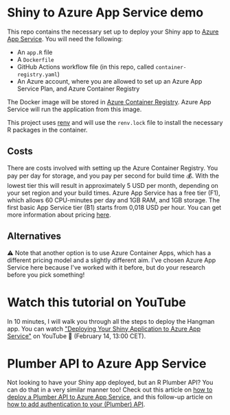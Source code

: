 # Shiny to Azure App Service demo

This repo contains the necessary set up to deploy your Shiny app to [Azure App Service](https://azure.microsoft.com/en-us/products/app-service). You will need the following:

* An `app.R` file
* A `Dockerfile`
* GitHub Actions workflow file (in this repo, called `container-registry.yaml`)
* An Azure account, where you are allowed to set up an Azure App Service Plan, and Azure Container Registry

The Docker image will be stored in [Azure Container Registry](https://azure.microsoft.com/en-us/products/container-registry). Azure App Service will run the application from this image.

This project uses [renv](https://rstudio.github.io/renv/index.html) and will use the `renv.lock` file to install the necessary R packages in the container.

## Costs

There are costs involved with setting up the Azure Container Registry. You pay per day for storage, and you pay per second for build time 💰. With the lowest tier this will result in approximately 5 USD per month, depending on your set region and your build times. Azure App Service has a free tier (F1), which allows 60 CPU-minutes per day and 1GB RAM, and 1GB storage. The first basic App Service tier (B1) starts from 0,018 USD per hour. You can get more information about pricing [here](https://azure.microsoft.com/nl-nl/pricing/details/app-service/linux/).

## Alternatives

⚠️ Note that another option is to use Azure Container Apps, which has a different pricing model and a slightly different aim. I've chosen Azure App Service here because I've worked with it before, but do your research before you pick something!

# Watch this tutorial on YouTube

In 10 minutes, I will walk you through all the steps to deploy the Hangman app. You can watch ["Deploying Your Shiny Application to Azure App Service"](https://youtu.be/Phnihe6cBgE) on YouTube 🚀 (February 14, 13:00 CET).

# Plumber API to Azure App Service

Not looking to have your Shiny app deployed, but an R Plumber API? You can do that in a very similar manner too! Check out this article on [how to deploy a Plumber API to Azure App Service](https://veerlevanleemput.medium.com/hosting-a-r-plumber-api-using-azure-app-service-4e78936787cf), and this follow-up article on [how to add authentication to your (Plumber) API](https://veerlevanleemput.medium.com/adding-authentication-to-an-api-on-azure-app-service-f7a3770986f).

